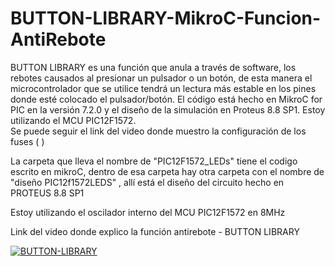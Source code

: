 # BUTTON-LIBRARY-MikroC-Funcion-AntiRebote
BUTTON LIBRARY es una función que anula a través de software, los rebotes causados al presionar un pulsador o un botón, 
de esta manera el microcontrolador que se utilice tendrá un lectura más estable en los pines donde esté colocado el pulsador/botón. 
El código está hecho en MikroC for PIC en la versión 7.2.0 y el diseño de la simulación en Proteus 8.8 SP1. 
Estoy utilizando el MCU PIC12F1572.  
Se puede seguir el link del video donde muestro la configuración de los fuses (      )

La carpeta que lleva el nombre de "PIC12F1572_LEDs" tiene el codigo escrito en mikroC, 
dentro de esa carpeta hay otra carpeta con el nombre de "diseño PIC12f1572LEDS" , 
allí está el diseño del circuito hecho en PROTEUS 8.8 SP1

Estoy utilizando el oscilador interno del MCU PIC12F1572 en 8MHz

Link del video donde explico la función antirebote - BUTTON LIBRARY

[![BUTTON-LIBRARY](https://img.youtube.com/vi/_uI3252q3eY&ab_channel=ClubMicrocontroladores&abb/0.jpg)](https://www.youtube.com/watch?v=_uI3252q3eY&ab_channel=ClubMicrocontroladores)
